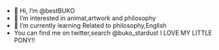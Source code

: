 - 👋 Hi, I’m @bestBUKO
- 👀 I’m interested in animat,artwork and philosophy
- 🌱 I’m currently learning Related to philosophy,English
- You can find me on twitter,search @buko_stardust
I LOVE MY LITTLE PONY!!
<!---
bestBUKO/bestBUKO is a ✨ special ✨ repository because its `README.md` (this file) appears on your GitHub profile.
You can click the Preview link to take a look at your changes.
--->
